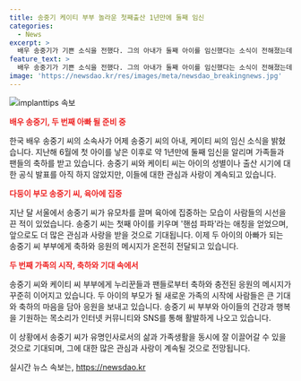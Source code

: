 ```yaml
---
title: 송중기 케이티 부부 놀라운 첫째출산 1년만에 둘째 임신
categories:
  - News
excerpt: >
  배우 송중기가 기쁜 소식을 전했다. 그의 아내가 둘째 아이를 임신했다는 소식이 전해졌는데, 지난해에 첫째를 낳은 후 약 1년 만이다. 아이의 출산 시기나 성별은 아직 확인되지 않았지만, 송중기는 육아에 온전히 힘을 쏟고 있음이 포착됐다. 다둥이 부모가 된 송중기 부부에게 축하의 메시지가 이어지고 있다. #송중기 #임신 #다둥이부모
feature_text: >
  배우 송중기가 기쁜 소식을 전했다. 그의 아내가 둘째 아이를 임신했다는 소식이 전해졌는데, 지난해에 첫째를 낳은 후 약 1년 만이다. 아이의 출산 시기나 성별은 아직 확인되지 않았지만, 송중기는 육아에 온전히 힘을 쏟고 있음이 포착됐다. 다둥이 부모가 된 송중기 부부에게 축하의 메시지가 이어지고 있다. #송중기 #임신 #다둥이부모
image: 'https://newsdao.kr/res/images/meta/newsdao_breakingnews.jpg'
---
```


<p><img src="https://newsdao.kr/res/images/meta/newsdao_breakingnews.jpg" alt="implanttips 속보" /></p>

<p><b><span style="color: #ee2323;">배우 송중기, 두 번째 아빠 될 준비 중</span></b></p>

<p>한국 배우 송중기 씨의 소속사가 어제 송중기 씨의 아내, 케이티 씨의 임신 소식을 밝혔습니다. 지난해 6월에 첫 아이를 낳은 이후로 약 1년만에 둘째 임신을 알리며 가족들과 팬들의 축하를 받고 있습니다. 송중기 씨와 케이티 씨는 아이의 성별이나 출산 시기에 대한 공식 발표를 아직 하지 않았지만, 이들에 대한 관심과 사랑이 계속되고 있습니다. </p>

<p data-ke-size="size16"></p>

<p><b><span style="color: #ee2323;">다둥이 부모 송중기 씨, 육아에 집중</span></b></p>

<p>지난 달 서울에서 송중기 씨가 유모차를 끌며 육아에 집중하는 모습이 사람들의 시선을 끈 적이 있었습니다. 송중기 씨는 첫째 아이를 키우며 '핸섬 파파'라는 애칭을 얻었으며, 앞으로도 더 많은 관심과 사랑을 받을 것으로 기대됩니다. 이제 두 아이의 아빠가 되는 송중기 씨 부부에게 축하와 응원의 메시지가 온전히 전달되고 있습니다.</p>

<p data-ke-size="size16"></p>

<p><b><span style="color: #ee2323;">두 번째 가족의 시작, 축하와 기대 속에서</span></b></p>

<p>송중기 씨와 케이티 씨 부부에게 누리꾼들과 팬들로부터 축하와 충전된 응원의 메시지가 꾸준히 이어지고 있습니다. 두 아이의 부모가 될 새로운 가족의 시작에 사람들은 큰 기대와 축하의 마음을 담아 응원을 보내고 있습니다. 송중기 씨 부부와 아이들의 건강과 행복을 기원하는 목소리가 인터넷 커뮤니티와 SNS를 통해 활발하게 나오고 있습니다.</p>

<p data-ke-size="size16"></p>

<p>이 상황에서 송중기 씨가 유명인사로서의 삶과 가족생활을 동시에 잘 이끌어갈 수 있을 것으로 기대되며, 그에 대한 많은 관심과 사랑이 계속될 것으로 전망됩니다.</p>
실시간 뉴스 속보는, <a href="https://newsdao.kr" rel="dofollow">https://newsdao.kr</a>


